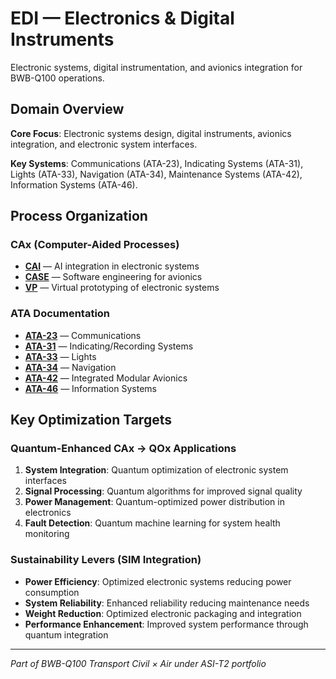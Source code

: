 # EDI — Electronics & Digital Instruments

Electronic systems, digital instrumentation, and avionics integration for BWB-Q100 operations.

## Domain Overview

**Core Focus**: Electronic systems design, digital instruments, avionics integration, and electronic system interfaces.

**Key Systems**: Communications (ATA-23), Indicating Systems (ATA-31), Lights (ATA-33), Navigation (ATA-34), Maintenance Systems (ATA-42), Information Systems (ATA-46).

## Process Organization

### CAx (Computer-Aided Processes)
- **[CAI](./cax/CAI/)** — AI integration in electronic systems
- **[CASE](./cax/CASE/)** — Software engineering for avionics
- **[VP](./cax/VP/)** — Virtual prototyping of electronic systems

### ATA Documentation
- **[ATA-23](./ata/ATA-23/)** — Communications
- **[ATA-31](./ata/ATA-31/)** — Indicating/Recording Systems
- **[ATA-33](./ata/ATA-33/)** — Lights
- **[ATA-34](./ata/ATA-34/)** — Navigation
- **[ATA-42](./ata/ATA-42/)** — Integrated Modular Avionics
- **[ATA-46](./ata/ATA-46/)** — Information Systems

## Key Optimization Targets

### Quantum-Enhanced CAx → QOx Applications
1. **System Integration**: Quantum optimization of electronic system interfaces
2. **Signal Processing**: Quantum algorithms for improved signal quality
3. **Power Management**: Quantum-optimized power distribution in electronics
4. **Fault Detection**: Quantum machine learning for system health monitoring

### Sustainability Levers (SIM Integration)
- **Power Efficiency**: Optimized electronic systems reducing power consumption
- **System Reliability**: Enhanced reliability reducing maintenance needs
- **Weight Reduction**: Optimized electronic packaging and integration
- **Performance Enhancement**: Improved system performance through quantum integration

---

*Part of BWB-Q100 Transport Civil × Air under ASI-T2 portfolio*
